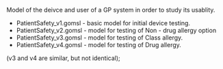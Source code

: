 Model of the deivce and user of a GP system in order to study its usablity.


* PatientSafety_v1.gomsl - basic model for initial device testing. 
* PatientSafety_v2.gomsl - model for testing of Non - drug allergy option
* PatientSafety_v3.gomsl - model for testing of Class allergy.
* PatientSafety_v4.gomsl - model for testing of Drug allergy. 



(v3 and v4 are similar, but not identical);



